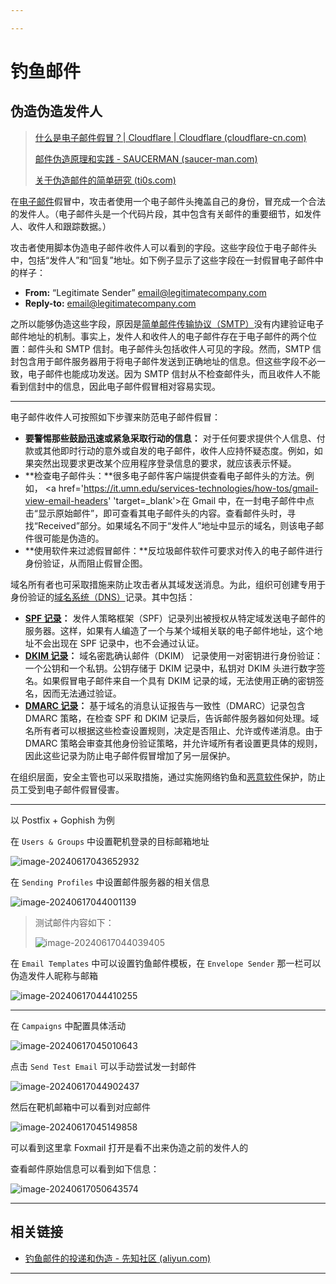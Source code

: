 ```yaml
---

---
```


# 钓鱼邮件

## 伪造伪造发件人

> [什么是电子邮件假冒？| Cloudflare | Cloudflare (cloudflare-cn.com)](https://www.cloudflare-cn.com/learning/email-security/what-is-email-spoofing/)
>
> [邮件伪造原理和实践 - SAUCERMAN (saucer-man.com)](https://saucer-man.com/information_security/452.html#cl-4)
>
> [关于伪造邮件的简单研究 (ti0s.com)](https://www.ti0s.com/39.html)

在[电子邮件](https://www.cloudflare-cn.com/learning/email-security/what-is-email/)假冒中，攻击者使用一个电子邮件头掩盖自己的身份，冒充成一个合法的发件人。（电子邮件头是一个代码片段，其中包含有关邮件的重要细节，如发件人、收件人和跟踪数据。）

攻击者使用脚本伪造电子邮件收件人可以看到的字段。这些字段位于电子邮件头中，包括“发件人”和“回复”地址。如下例子显示了这些字段在一封假冒电子邮件中的样子：

- **From:** “Legitimate Sender” email@legitimatecompany.com
- **Reply-to:** email@legitimatecompany.com

之所以能够伪造这些字段，原因是[简单邮件传输协议（SMTP）](https://www.cloudflare-cn.com/learning/email-security/what-is-smtp/)没有内建验证电子邮件地址的机制。事实上，发件人和收件人的电子邮件存在于电子邮件的两个位置：邮件头和 SMTP 信封。电子邮件头包括收件人可见的字段。然而，SMTP 信封包含用于邮件服务器用于将电子邮件发送到正确地址的信息。但这些字段不必一致，电子邮件也能成功发送。因为 SMTP 信封从不检查邮件头，而且收件人不能看到信封中的信息，因此电子邮件假冒相对容易实现。

---

电子邮件收件人可按照如下步骤来防范电子邮件假冒：

- **要警惕那些鼓励迅速或紧急采取行动的信息：** 对于任何要求提供个人信息、付款或其他即时行动的意外或自发的电子邮件，收件人应持怀疑态度。例如，如果突然出现要求更改某个应用程序登录信息的要求，就应该表示怀疑。
- **检查电子邮件头：**很多电子邮件客户端提供查看电子邮件头的方法。例如， <a href='https://it.umn.edu/services-technologies/how-tos/gmail-view-email-headers' 'target=_blank'>在 Gmail 中，在一封电子邮件中点击“显示原始邮件”，即可查看其电子邮件头的内容。查看邮件头时，寻找“Received”部分。如果域名不同于“发件人”地址中显示的域名，则该电子邮件很可能是伪造的。
- **使用软件来过滤假冒邮件：**反垃圾邮件软件可要求对传入的电子邮件进行身份验证，从而阻止假冒企图。

域名所有者也可采取措施来防止攻击者从其域发送消息。为此，组织可创建专用于身份验证的[域名系统（DNS）](https://www.cloudflare-cn.com/learning/dns/what-is-dns/)记录。其中包括：

- **[SPF 记录](https://www.cloudflare-cn.com/learning/dns/dns-records/dns-spf-record/)：** 发件人策略框架（SPF）记录列出被授权从特定域发送电子邮件的服务器。这样，如果有人编造了一个与某个域相关联的电子邮件地址，这个地址不会出现在 SPF 记录中，也不会通过认证。
- **[DKIM 记录](https://www.cloudflare-cn.com/learning/dns/dns-records/dns-dkim-record/)：** 域名密匙确认邮件（DKIM） 记录使用一对密钥进行身份验证：一个公钥和一个私钥。公钥存储于 DKIM 记录中，私钥对 DKIM 头进行数字签名。如果假冒电子邮件来自一个具有 DKIM 记录的域，无法使用正确的密钥签名，因而无法通过验证。
- **[DMARC 记录](https://www.cloudflare-cn.com/learning/dns/dns-records/dns-dmarc-record/)：** 基于域名的消息认证报告与一致性（DMARC）记录包含 DMARC 策略，在检查 SPF 和 DKIM 记录后，告诉邮件服务器如何处理。域名所有者可以根据这些检查设置规则，决定是否阻止、允许或传递消息。由于 DMARC 策略会审查其他身份验证策略，并允许域所有者设置更具体的规则，因此这些记录为防止电子邮件假冒增加了另一层保护。

在组织层面，安全主管也可以采取措施，通过实施网络钓鱼和[恶意软件](https://www.cloudflare-cn.com/learning/ddos/glossary/malware/)保护，防止员工受到电子邮件假冒侵害。

---

以 Postfix + Gophish 为例

在 `Users & Groups` 中设置靶机登录的目标邮箱地址

![image-20240617043652932](http://cdn.ayusummer233.top/DailyNotes/202406170440685.png)

在 `Sending Profiles` 中设置邮件服务器的相关信息

![image-20240617044001139](http://cdn.ayusummer233.top/DailyNotes/202406170440246.png)

> 测试邮件内容如下：
>
> ![image-20240617044039405](http://cdn.ayusummer233.top/DailyNotes/202406170440443.png)

在 `Email Templates` 中可以设置钓鱼邮件模板，在 `Envelope Sender` 那一栏可以伪造发件人昵称与邮箱

![image-20240617044410255](http://cdn.ayusummer233.top/DailyNotes/202406170444353.png)

---

在 `Campaigns` 中配置具体活动

![image-20240617045010643](http://cdn.ayusummer233.top/DailyNotes/202406170450717.png)

点击 `Send Test Email` 可以手动尝试发一封邮件

![image-20240617044902437](http://cdn.ayusummer233.top/DailyNotes/202406170449492.png)

然后在靶机邮箱中可以看到对应邮件

![image-20240617045149858](http://cdn.ayusummer233.top/DailyNotes/202406170451908.png)

可以看到这里拿 Foxmail 打开是看不出来伪造之前的发件人的

查看邮件原始信息可以看到如下信息：

![image-20240617050643574](http://cdn.ayusummer233.top/DailyNotes/202406170506603.png)

---

## 相关链接

- [钓鱼邮件的投递和伪造 - 先知社区 (aliyun.com)](https://xz.aliyun.com/t/6325?time__1311=n4%2BxnD0DRDBDclCKDsAoxCqxmwuMDIOq0Iqx&alichlgref=https%3A%2F%2Fgithub.com%2Ftib36%2FPhishingBook%3Ftab%3Dreadme-ov-file)

---

























